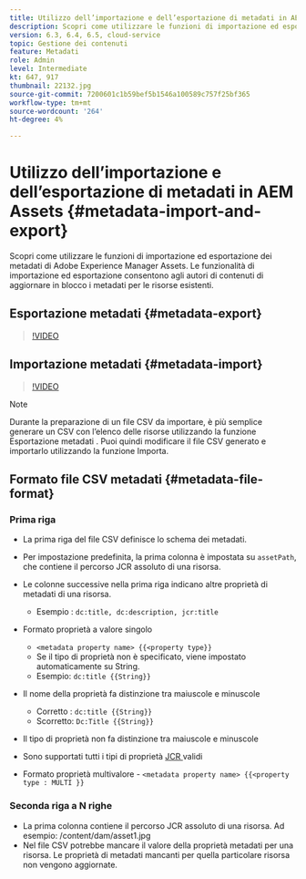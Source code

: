 ```yaml
---
title: Utilizzo dell’importazione e dell’esportazione di metadati in AEM Assets
description: Scopri come utilizzare le funzioni di importazione ed esportazione dei metadati di Adobe Experience Manager Assets. Le funzionalità di importazione ed esportazione consentono agli autori di contenuti di aggiornare in blocco i metadati per le risorse esistenti.
version: 6.3, 6.4, 6.5, cloud-service
topic: Gestione dei contenuti
feature: Metadati
role: Admin
level: Intermediate
kt: 647, 917
thumbnail: 22132.jpg
source-git-commit: 7200601c1b59bef5b1546a100589c757f25bf365
workflow-type: tm+mt
source-wordcount: '264'
ht-degree: 4%

---
```



# Utilizzo dell’importazione e dell’esportazione di metadati in AEM Assets {#metadata-import-and-export}

Scopri come utilizzare le funzioni di importazione ed esportazione dei metadati di Adobe Experience Manager Assets. Le funzionalità di importazione ed esportazione consentono agli autori di contenuti di aggiornare in blocco i metadati per le risorse esistenti.

## Esportazione metadati {#metadata-export}

>[!VIDEO](https://video.tv.adobe.com/v/22132/?quality=12&learn=on)

## Importazione metadati {#metadata-import}

>[!VIDEO](https://video.tv.adobe.com/v/21374/?quality=12&learn=on)

>[!NOTE]
>
> Durante la preparazione di un file CSV da importare, è più semplice generare un CSV con l’elenco delle risorse utilizzando la funzione Esportazione metadati . Puoi quindi modificare il file CSV generato e importarlo utilizzando la funzione Importa.

## Formato file CSV metadati {#metadata-file-format}

### Prima riga

* La prima riga del file CSV definisce lo schema dei metadati.
* Per impostazione predefinita, la prima colonna è impostata su `assetPath`, che contiene il percorso JCR assoluto di una risorsa.

* Le colonne successive nella prima riga indicano altre proprietà di metadati di una risorsa.
   * Esempio : `dc:title, dc:description, jcr:title`

* Formato proprietà a valore singolo

   * `<metadata property name> {{<property type}}`
   * Se il tipo di proprietà non è specificato, viene impostato automaticamente su String.
   * Esempio: `dc:title {{String}}`

* Il nome della proprietà fa distinzione tra maiuscole e minuscole
   * Corretto : `dc:title {{String}}`
   * Scorretto: `Dc:Title {{String}}`

* Il tipo di proprietà non fa distinzione tra maiuscole e minuscole
* Sono supportati tutti i tipi di proprietà [JCR ](https://docs.adobe.com/content/docs/en/spec/jsr170/javadocs/jcr-2.0/javax/jcr/PropertyType.html) validi

* Formato proprietà multivalore - `<metadata property name> {{<property type : MULTI }}`

### Seconda riga a N righe

* La prima colonna contiene il percorso JCR assoluto di una risorsa. Ad esempio: /content/dam/asset1.jpg
* Nel file CSV potrebbe mancare il valore della proprietà metadati per una risorsa. Le proprietà di metadati mancanti per quella particolare risorsa non vengono aggiornate.
